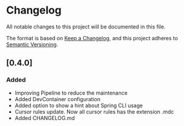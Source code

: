 # Changelog

All notable changes to this project will be documented in this file.

The format is based on [Keep a Changelog](https://keepachangelog.com/en/1.1.0/),
and this project adheres to [Semantic Versioning](https://semver.org/spec/v2.0.0.html).

## [0.4.0]

### Added

- Improving Pipeline to reduce the maintenance
- Added DevContainer configuration
- Added option to show a hint about Spring CLI usage
- Cursor rules update. Now all cursor rules has the extension .mdc
- Added CHANGELOG.md
